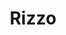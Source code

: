 ---
pid: CH770
title: Rizzo
location_transcription: 
zipcode: '19136'
outside_phl: 
neighborhood: Holmsburg
age: '65'
age_range: 60-69
instagram: 
image_file_name: CH_770.jpg
proposal_transcription: Rizzo S/B in the cc of City Hall Court Yard
topic: Politics,Unknown
topic_summary: 0, 0
type: Sculpture Statue
keywords_other: 
credit: JP Carrello
image_labels: 
twitter: 
facebook: 
permalink: "/monuments/ch770/"
layout: item-page
---